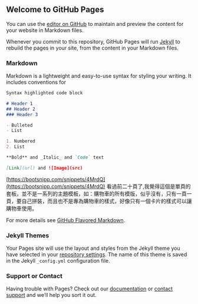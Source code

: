 ## Welcome to GitHub Pages

You can use the [editor on GitHub](https://github.com/Te2018/TestPages/edit/gh-pages/index.md) to maintain and preview the content for your website in Markdown files.

Whenever you commit to this repository, GitHub Pages will run [Jekyll](https://jekyllrb.com/) to rebuild the pages in your site, from the content in your Markdown files.

### Markdown

Markdown is a lightweight and easy-to-use syntax for styling your writing. It includes conventions for

```markdown
Syntax highlighted code block

# Header 1
## Header 2
### Header 3

- Bulleted
- List

1. Numbered
2. List

**Bold** and _Italic_ and `Code` text

[Link](url) and ![Image](src)
```

[https://bootsnipp.com/snippets/4MrdQ](https://bootsnipp.com/snippets/4MrdQ)
看過前二十頁了,我覺得這個是單頁的套板，並不是一系列的主題模板，如：購物車的所有模版，似乎沒有，只有一頁一頁，要自己拼裝，而且也不是專為購物車的樣式，好像只有一個卡片的樣式可以讓購物車使用。

For more details see [GitHub Flavored Markdown](https://guides.github.com/features/mastering-markdown/).

### Jekyll Themes

Your Pages site will use the layout and styles from the Jekyll theme you have selected in your [repository settings](https://github.com/Te2018/TestPages/settings). The name of this theme is saved in the Jekyll `_config.yml` configuration file.

### Support or Contact

Having trouble with Pages? Check out our [documentation](https://docs.github.com/categories/github-pages-basics/) or [contact support](https://github.com/contact) and we’ll help you sort it out.
